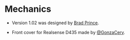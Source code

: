 # Mechanics

- Version 1.02 was designed by [Brad Prince](https://gitlab.com/custom_robots/spotmicroai/3dprinting/-/tree/master/Basic%203d%20parts%20by%20Brad%20Prince/v1.02).

- Front cover for Realsense D435 made by [@GonzaCerv](https://github.com/GonzaCerv).
